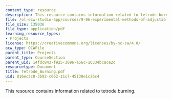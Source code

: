 ```yaml
---
content_type: resource
description: This resource contains information related to tetrode burning.
file: /ol-ocw-studio-app/courses/9-96-experimental-methods-of-adjustable-tetrode-array-neurophysiology-january-iap-2001/816ec3c83b92c66211c745138e1c26c4_Tetrode_Burning.pdf
file_size: 135036
file_type: application/pdf
learning_resource_types:
- Projects
license: https://creativecommons.org/licenses/by-nc-sa/4.0/
ocw_type: OCWFile
parent_title: Projects
parent_type: CourseSection
parent_uid: 14fdc843-f925-3096-a56c-16334bcace2c
resourcetype: Document
title: Tetrode_Burning.pdf
uid: 816ec3c8-3b92-c662-11c7-45138e1c26c4
---
```

This resource contains information related to tetrode burning.